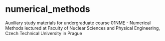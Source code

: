 # numerical_methods
Auxiliary study materials for undergraduate course 01NME - Numerical Methods lectured at Faculty of Nuclear Sciences and Physical Engineering, Czech Technical University in Prague
